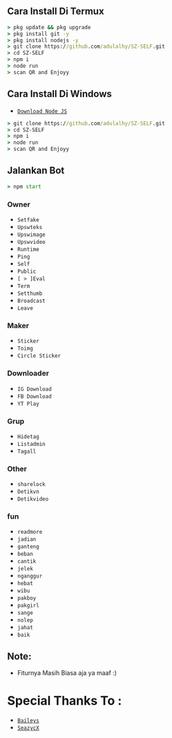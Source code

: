 ## Cara Install Di Termux
```cmd
> pkg update && pkg upgrade
> pkg install git -y
> pkg install nodejs -y
> git clone https://github.com/adulalhy/SZ-SELF.git
> cd SZ-SELF
> npm i
> node run
> scan QR and Enjoyy
```

## Cara Install Di Windows
* [`Download Node JS`](https://nodejs.org/en/download/)
```cmd
> git clone https://github.com/adulalhy/SZ-SELF.git
> cd SZ-SELF
> npm i
> node run
> scan QR and Enjoyy
```

## Jalankan Bot
```cmd
> npm start
```


### Owner
* `Setfake`
* `Upswteks`
* `Upswimage`
* `Upswvideo`
* `Runtime`
* `Ping`
* `Self`
* `Public`
* `[ > ]Eval`
* `Term`
* `Setthumb`
* `Broadcast`
* `Leave`

### Maker
* `Sticker`
* `Toimg`
* `Circle Sticker`

### Downloader
* `IG Download`
* `FB Download`
* `YT Play`

### Grup
* `Hidetag`
* `Listadmin`
* `Tagall`

### Other
* `sharelock`
* `Detikvn`
* `Detikvideo`

### fun
* `readmore`
* `jadian`
* `ganteng`
* `beban`
* `cantik`
* `jelek`
* `nganggur`
* `hebat`
* `wibu`
* `pakboy`
* `pakgirl`
* `sange`
* `nolep`
* `jahat`
* `baik`



## Note:
* Fiturnya Masih Biasa aja ya maaf :)



# Special Thanks To :
* [`Baileys`](https://github.com/adiwajshing/Baileys)
* [`SeazycX`](https://github.com/Seazyc)
